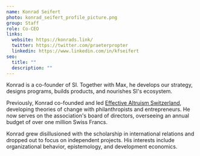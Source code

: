 ```yaml
---
name: Konrad Seifert
photo: konrad_seifert_profile_picture.png
group: Staff
role: Co-CEO
links:
  website: https://konrads.link/
  twitter: https://twitter.com/praeterpropter
  linkedin: https://www.linkedin.com/in/kfseifert
seo:
  title: ""
  description: ""
---
```

Konrad is a co-founder of SI. Together with Max, he develops our strategy, designs programs, builds products, and nourishes SI's ecosystem. 

Previously, Konrad co-founded and led [Effective Altruism Switzerland](https://effectivealtruism.ch/), developing theories of change with philanthropists and entrepreneurs. He now serves on the association's board of directors, overseeing an annual budget of over one million Swiss Francs.

Konrad grew disillusioned with the scholarship in international relations and dropped out to focus on independent projects. His interests include organizational behavior, epistemology, and development economics.